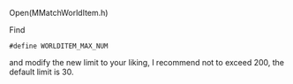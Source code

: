 Open(MMatchWorldItem.h) <br>

Find

    #define WORLDITEM_MAX_NUM
    
and modify the new limit to your liking, I recommend not to exceed 200, the default limit is 30.
